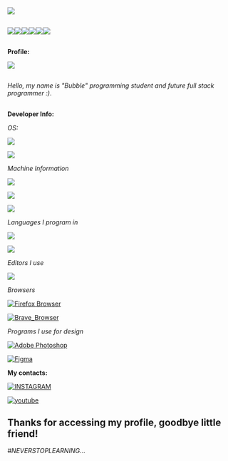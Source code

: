 <img id="Bubblezada" src="https://github-stats-alpha.vercel.app/api/?username=Bubblezada&cc=000000&tc=7759b5&ic=9c6bff&bc=402773"/>

##

<img src="https://readme-components.vercel.app/api?component=logo&logo=linux&text=false&animation=spin&fill=black&textfill=bface6&"/><img src="https://readme-components.vercel.app/api?component=logo&logo=javascript&text=false&animation=spin&fill=black&textfill=bface6&"/><img src="https://readme-components.vercel.app/api?component=logo&logo=figma&text=false&animation=spin&fill=black&textfill=bface6&"/><img src="https://readme-components.vercel.app/api?component=logo&logo=visualstudiocode&text=false&animation=spin&fill=black&textfill=bface6&"/><img src="https://readme-components.vercel.app/api?component=logo&logo=html5&text=false&animation=spin&fill=black&textfill=bface6&"/><img src="https://readme-components.vercel.app/api?component=logo&logo=lua&text=false&animation=spin&fill=black&textfill=bface6&"/>

##
**Profile:**

<img src="https://metrics.lecoq.io/Bubblezada?template=classic&base.community=0&base.repositories=0&languages=1&languages.limit=8&languages.sections=most-used&languages.colors=github&languages.threshold=0%25&languages.indepth=false&languages.analysis.timeout=15&languages.categories=markup%2C%20programming&languages.recent.categories=markup%2C%20programming&languages.recent.load=300&languages.recent.days=14&config.timezone=UTC">


##
*Hello, my name is "Bubble" programming student and future full stack programmer :)*.

##
  
**Developer Info:**

*OS:*
  
<a href="#"><img src="https://img.shields.io/badge/ArchLinux - 6.2.11-100000?style=for-the-badge&logo=Linux&logoColor=7759b5&labelColor=212121&color=7759b5"/></a>

<a href="#"><img src="https://img.shields.io/badge/Windows_10-For editing and playing-100000?style=for-the-badge&logo=Windows&logoColor=7759b5&labelColor=212121&color=7759b5"/></a>


*Machine Information*

<a href="#"><img src="https://img.shields.io/badge/Laptop-Dell G15-100000?style=for-the-badge&logo=Dell&logoColor=7759b5&labelColor=212121&color=7759b5"/></a>

<a href="#"><img src="https://img.shields.io/badge/RAM-16GB_1x16GB-100000?style=for-the-badge&logo=Dell&logoColor=7759b5&labelColor=212121&color=7759b5"/></a>

<a href="#"><img src="https://img.shields.io/badge/Process-Intel® Core™ i5 12h-100000?style=for-the-badge&logo=Dell&logoColor=7759b5&labelColor=212121&color=7759b5"/></a>


*Languages I program in*

<a href="#"><img src="https://img.shields.io/badge/HTML5-Beginner-100000?style=for-the-badge&logo=HTML5&logoColor=7759b5&labelColor=212121&color=7759b5"/></a>

<a href="#"><img src="https://img.shields.io/badge/Java_Script-Beginner-100000?style=for-the-badge&logo=JavaScript&logoColor=7759b5&labelColor=212121&color=7759b5"/></a>

*Editors I use*

<a href="#"><img src="https://img.shields.io/badge/Editor-Visual Studio Code-100000?style=for-the-badge&logo=VisualStudioCode&logoColor=7759b5&labelColor=212121&color=7759b5"/></a>

*Browsers*

<a href="#"><img alt="Firefox Browser" src="https://img.shields.io/badge/Firefox_for ArchLinux-[112.0]-100000?style=for-the-badge&logo=firefox browser&logoColor=7759b5&labelColor=212121&color=7759b5"/></a>

<a href="#"><img alt="Brave_Browser" src="https://img.shields.io/badge/Brave-1.50.119-100000?style=for-the-badge&logo=Brave&logoColor=7759b5&labelColor=212121&color=7759b5"/></a>

*Programs I use for design*

<a href="#"><img alt="Adobe Photoshop" src="https://img.shields.io/badge/ADOBE-PHOTOSHOP-100000?style=for-the-badge&logo=Adobe Photoshop&logoColor=7759b5&labelColor=212121&color=7759b5"/></a>

<a href="#"><img alt="Figma" src="https://img.shields.io/badge/Adobe-Figma-100000?style=for-the-badge&logo=Figma&logoColor=7759b5&labelColor=212121&color=7759b5"/></a>

**My contacts:**

<a href="https://www.instagram.com/3ubble_/" target="_blank"><img alt="INSTAGRAM" src="https://img.shields.io/badge/Bubblezada-INSTAGRAM-100000?style=for-the-badge&logo=INSTAGRAM&logoColor=7759b5&labelColor=212121&color=7759b5"/></a>

<a href="https://www.youtube.com/@bubblezada2602" target="_blank"><img alt="youtube" src="https://img.shields.io/badge/Bubblezada-YOUTUBE-100000?style=for-the-badge&logo=youtube&logoColor=7759b5&labelColor=212121&color=7759b5"/></a>

## Thanks for accessing my profile, goodbye little friend!

*#NEVERSTOPLEARNING*...
